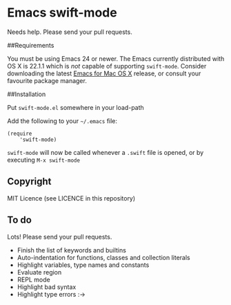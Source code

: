 # Emacs swift-mode

Needs help. Please send your pull requests.

##Requirements

You must be using Emacs 24 or newer. The Emacs currently distributed
with OS X is 22.1.1 which is _not_ capable of supporting
`swift-mode`. Consider downloading the latest [Emacs for Mac OS
X](http://emacsformacosx.com/) release, or consult your favourite
package manager.

##Installation

Put `swift-mode.el` somewhere in your load-path

Add the following to your `~/.emacs` file: 

    (require 
        'swift-mode) 

 `swift-mode` will now be called whenever a `.swift` file is opened,
 or by executing `M-x swift-mode`

## Copyright
MIT Licence (see LICENCE in this repository)

## To do

Lots! Please send your pull requests.

 - Finish the list of keywords and builtins
 - Auto-indentation for functions, classes and collection literals
 - Highlight variables, type names and constants
 - Evaluate region
 - REPL mode
 - Highlight bad syntax
 - Highlight type errors :->
